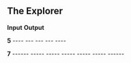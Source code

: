 ## The Explorer

**Input**	  **Output**

**5**			--*--
				-*-*-
				*---*
				-*-*-
				--*--
				
				
**7** 	   		---*---
				--*-*--
				-*---*-
				*-----*
				-*---*-
				--*-*--
				---*---
			